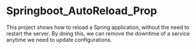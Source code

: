 # Springboot_AutoReload_Prop

This project shows how to reload a Spring application, without the need to restart the server. By doing this, we can
remove the downtime of a service anytime we need to update configurations.
